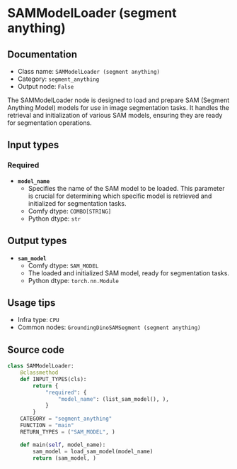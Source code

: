 # SAMModelLoader (segment anything)
## Documentation
- Class name: `SAMModelLoader (segment anything)`
- Category: `segment_anything`
- Output node: `False`

The SAMModelLoader node is designed to load and prepare SAM (Segment Anything Model) models for use in image segmentation tasks. It handles the retrieval and initialization of various SAM models, ensuring they are ready for segmentation operations.
## Input types
### Required
- **`model_name`**
    - Specifies the name of the SAM model to be loaded. This parameter is crucial for determining which specific model is retrieved and initialized for segmentation tasks.
    - Comfy dtype: `COMBO[STRING]`
    - Python dtype: `str`
## Output types
- **`sam_model`**
    - Comfy dtype: `SAM_MODEL`
    - The loaded and initialized SAM model, ready for segmentation tasks.
    - Python dtype: `torch.nn.Module`
## Usage tips
- Infra type: `CPU`
- Common nodes: `GroundingDinoSAMSegment (segment anything)`


## Source code
```python
class SAMModelLoader:
    @classmethod
    def INPUT_TYPES(cls):
        return {
            "required": {
                "model_name": (list_sam_model(), ),
            }
        }
    CATEGORY = "segment_anything"
    FUNCTION = "main"
    RETURN_TYPES = ("SAM_MODEL", )

    def main(self, model_name):
        sam_model = load_sam_model(model_name)
        return (sam_model, )

```
